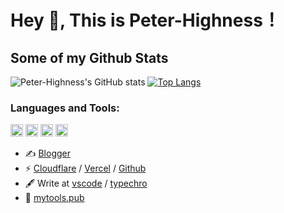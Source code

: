 # Hey 👋, This is Peter-Highness！

## Some of my Github Stats

![Peter-Highness's GitHub stats](https://github-readme-stats.vercel.app/api?username=Peter-Highness&show_icons=true&theme=radical)
[![Top Langs](https://github-readme-stats.vercel.app/api/top-langs/?username=Peter-Highness&layout=compact&theme=radical)](https://github.com/anuraghazra/github-readme-stats)


### Languages and Tools:

<code><img height="20" src="https://cdn.jsdelivr.net/gh/Peter-Highness/free@2a4b249f98158e14b7e4fde6e7597ce8b5c34500/2021/02/02/f4b420377beb0043bcc103707bdbbee9.png" alt="vue"></code>
<code><img height="20" src="https://cdn.jsdelivr.net/gh/Peter-Highness/free@ac1b23c81c52d162ee18a6f97eff89ee6e2d14cd/2021/02/02/25adc70891522fe1499e49e0cd6fa5d4.png" alt="python"></code>
<code><img height="20" src="https://cdn.jsdelivr.net/gh/Peter-Highness/free@9c0c252c523b42b9c068f82600a252cd2146a453/2021/02/02/b4efe584da75b415512d7a77948f2706.png" alt="nodejs"></code>
<code><img height="20" src="https://cdn.jsdelivr.net/gh/Peter-Highness/free@4957422eb9f34de8fcb06009926a56750be0c436/2021/02/02/a64c085f9d55b74704132c46d4d1b538.png" alt="c++"></code>

- ✍️ [Blogger](https://blog.mrqian.top)
- ⚡ [Cloudflare](https://workers.cloudflare.com) / [Vercel](https://vercel.com) / [Github](https://github.com)
- 🖋  Write at [vscode](https://code.visualstudio.com/) / [typechro](https://www.typora.io/)
- 🎉 [mytools.pub](https://mytools.pub)
